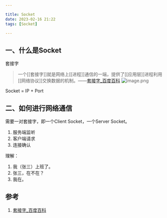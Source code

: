 ```yaml
---

title: Socket
date: 2023-02-16 21:22
tags: [Socket]

---
```


## 一、什么是Socket
套接字
> 一个[[套接字]]就是网络上[[进程]]通信的一端，提供了[[应用层]]进程利用[[网络协议]]交换数据的机制。——[套接字_百度百科](https://baike.baidu.com/item/%E5%A5%97%E6%8E%A5%E5%AD%97/9637606)
![image.png](https://pic-1313582683.cos.ap-chongqing.myqcloud.com/2022/202302162130543.png)

Socket = IP + Port

## 二、如何进行网络通信
需要一对套接字，即一个Client Socket，一个Server Socket。

1. 服务端监听
2. 客户端请求
3. 连接确认

理解：
1. 我（张三）上班了。
2. 张三，在不在？
3. 我在。

## 参考
1. [套接字_百度百科](https://baike.baidu.com/item/%E5%A5%97%E6%8E%A5%E5%AD%97/9637606)